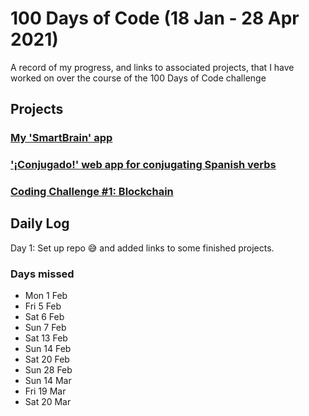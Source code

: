 # 100 Days of Code (18 Jan - 28 Apr 2021)
A record of my progress, and links to associated projects, that I have worked on over the course of the 100 Days of Code challenge

## Projects
### [My 'SmartBrain' app](https://smart-brain--front-end.herokuapp.com/)

### ['¡Conjugado!' web app for conjugating Spanish verbs](https://conjugado-frontend.herokuapp.com/)

### [Coding Challenge #1: Blockchain](https://github.com/stevopritchard/Challenge-1-Blockchain)

## Daily Log
Day 1: Set up repo 😅 and added links to some finished projects.

### Days missed
- Mon 1 Feb
- Fri 5 Feb
- Sat 6 Feb
- Sun 7 Feb
- Sat 13 Feb
- Sun 14 Feb
- Sat 20 Feb
- Sun 28 Feb
- Sun 14 Mar
- Fri 19 Mar
- Sat 20 Mar
